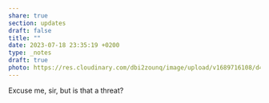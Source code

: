 ```yaml
---
share: true
section: updates
draft: false
title: ""
date: 2023-07-18 23:35:19 +0200
type: _notes
draft: true
photo: https://res.cloudinary.com/dbi2zounq/image/upload/v1689716108/d4fh9gzt47urtbzdahes.jpg
---
```


Excuse me, sir, but is that a threat?
